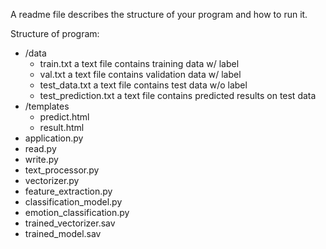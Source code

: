  A readme file describes the structure of your program and how to run it.
 
Structure of program:
 - /data
   - train.txt                                     a text file contains training data w/ label
   - val.txt                                       a text file contains validation data w/ label
   - test_data.txt                                 a text file contains test data w/o label
   - test_prediction.txt                           a text file contains predicted results on test data
 - /templates
   - predict.html
   - result.html
 - application.py
 - read.py
 - write.py
 - text_processor.py
 - vectorizer.py
 - feature_extraction.py
 - classification_model.py
 - emotion_classification.py
 - trained_vectorizer.sav
 - trained_model.sav
